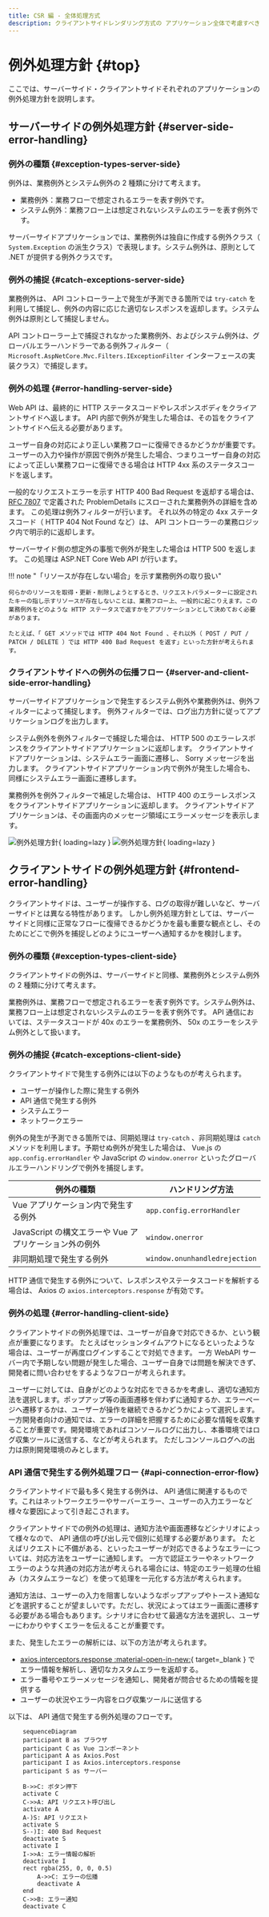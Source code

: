 ```yaml
---
title: CSR 編 - 全体処理方式
description: クライアントサイドレンダリング方式の アプリケーション全体で考慮すべき アーキテクチャについて、その実装方針を説明します。
---
```


# 例外処理方針 {#top}

ここでは、サーバーサイド・クライアントサイドそれぞれのアプリケーションの例外処理方針を説明します。

## サーバーサイドの例外処理方針 {#server-side-error-handling}

### 例外の種類 {#exception-types-server-side}

例外は、業務例外とシステム例外の 2 種類に分けて考えます。

- 業務例外：業務フローで想定されるエラーを表す例外です。
- システム例外：業務フロー上は想定されないシステムのエラーを表す例外です。

サーバーサイドアプリケーションでは、業務例外は独自に作成する例外クラス（ `System.Exception` の派生クラス）で表現します。システム例外は、原則として .NET が提供する例外クラスです。

### 例外の捕捉 {#catch-exceptions-server-side}

業務例外は、 API コントローラー上で発生が予測できる箇所では `try-catch` を利用して捕捉し、例外の内容に応じた適切なレスポンスを返却します。システム例外は原則として捕捉しません。

<!-- textlint-disable ja-technical-writing/sentence-length -->

API コントローラー上で捕捉されなかった業務例外、およびシステム例外は、グローバルエラーハンドラーである例外フィルター（ `Microsoft.AspNetCore.Mvc.Filters.IExceptionFilter` インターフェースの実装クラス）で捕捉します。

<!-- textlint-enable ja-technical-writing/sentence-length -->

### 例外の処理 {#error-handling-server-side}

Web API は、最終的に HTTP ステータスコードやレスポンスボディをクライアントサイドへ返します。 API 内部で例外が発生した場合は、その旨をクライアントサイドへ伝える必要があります。

ユーザー自身の対応により正しい業務フローに復帰できるかどうかが重要です。
ユーザーの入力や操作が原因で例外が発生した場合、つまりユーザー自身の対応によって正しい業務フローに復帰できる場合は HTTP 4xx 系のステータスコードを返します。

一般的なリクエストエラーを示す HTTP 400 Bad Request を返却する場合は、 [RFC 7807](https://datatracker.ietf.org/doc/html/rfc7807) で定義された ProblemDetails にスローされた業務例外の詳細を含めます。
この処理は例外フィルターが行います。
それ以外の特定の 4xx ステータスコード（ HTTP 404 Not Found など）は、 API コントローラーの業務ロジック内で明示的に返却します。

サーバーサイド側の想定外の事態で例外が発生した場合は HTTP 500 を返します。
この処理は ASP.NET Core Web API が行います。

!!! note "「リソースが存在しない場合」を示す業務例外の取り扱い"

    何らかのリソースを取得・更新・削除しようとするとき、リクエストパラメーターに設定されたキーの指し示すリソースが存在しないことは、業務フロー上、一般的に起こりえます。この業務例外をどのような HTTP ステータスで返すかをアプリケーションとして決めておく必要があります。

    たとえば、「 GET メソッドでは HTTP 404 Not Found 、それ以外（ POST / PUT / PATCH / DELETE ）では HTTP 400 Bad Request を返す」といった方針が考えられます。

### クライアントサイドへの例外の伝播フロー {#server-and-client-side-error-handling}

サーバーサイドアプリケーションで発生するシステム例外や業務例外は、例外フィルターによって捕捉します。
例外フィルターでは、ログ出力方針に従ってアプリケーションログを出力します。

システム例外を例外フィルターで捕捉した場合は、 HTTP 500 のエラーレスポンスをクライアントサイドアプリケーションに返却します。
クライアントサイドアプリケーションは、システムエラー画面に遷移し、 Sorry メッセージを出力します。
クライアントサイドアプリケーション内で例外が発生した場合も、同様にシステムエラー画面に遷移します。

業務例外を例外フィルターで補足した場合は、 HTTP 400 のエラーレスポンスをクライアントサイドアプリケーションに返却します。
クライアントサイドアプリケーションは、その画面内のメッセージ領域にエラーメッセージを表示します。

![例外処理方針](../../../images/app-architecture/client-side-rendering/exception-handling-policy-light.png#only-light){ loading=lazy }
![例外処理方針](../../../images/app-architecture/client-side-rendering/exception-handling-policy-dark.png#only-dark){ loading=lazy }

## クライアントサイドの例外処理方針 {#frontend-error-handling}

クライアントサイドは、ユーザーが操作する、ログの取得が難しいなど、サーバーサイドとは異なる特性があります。
しかし例外処理方針としては、サーバーサイドと同様に正常なフローに復帰できるかどうかを最も重要な観点とし、そのためにどこで例外を捕捉しどのようにユーザーへ通知するかを検討します。

### 例外の種類 {#exception-types-client-side}

クライアントサイドの例外は、サーバーサイドと同様、業務例外とシステム例外の 2 種類に分けて考えます。

業務例外は、業務フローで想定されるエラーを表す例外です。システム例外は、業務フロー上は想定されないシステムのエラーを表す例外です。
API 通信においては、ステータスコードが 40x のエラーを業務例外、 50x のエラーをシステム例外として扱います。

### 例外の捕捉 {#catch-exceptions-client-side}

クライアントサイドで発生する例外には以下のようなものが考えられます。

- ユーザーが操作した際に発生する例外
- API 通信で発生する例外
- システムエラー
- ネットワークエラー

例外の発生が予測できる箇所では、同期処理は `try-catch` 、非同期処理は `catch` メソッドを利用します。予期せぬ例外が発生した場合は、 Vue.js の `app.config.errorHandler` や JavaScript の `window.onerror` といったグローバルエラーハンドリングで例外を捕捉します。

| 例外の種類                                            | ハンドリング方法              |
| ---------------------------------------------------- | ----------------------------- |
| Vue アプリケーション内で発生する例外                   | `app.config.errorHandler`    |
| JavaScript の構文エラーや Vue アプリケーション外の例外 | `window.onerror`             |
| 非同期処理で発生する例外                              | `window.onunhandledrejection` |

HTTP 通信で発生する例外について、レスポンスやステータスコードを解析する場合は、 Axios の `axios.interceptors.response` が有効です。

### 例外の処理 {#error-handling-client-side}

クライアントサイドの例外処理では、ユーザーが自身で対応できるか、という観点が重要になります。
たとえばセッションタイムアウトになるといったような場合は、ユーザーが再度ログインすることで対処できます。
一方 WebAPI サーバー内で予期しない問題が発生した場合、ユーザー自身では問題を解決できず、開発者に問い合わせをするようなフローが考えられます。

ユーザーに対しては、自身がどのような対応をできるかを考慮し、適切な通知方法を選択します。ポップアップ等の画面遷移を伴わずに通知するか、エラーページへ遷移するかは、ユーザーが操作を継続できるかどうかによって選択します。
一方開発者向けの通知では、エラーの詳細を把握するために必要な情報を収集することが重要です。開発環境であればコンソールログに出力し、本番環境ではログ収集ツールに送信する、などが考えられます。
ただしコンソールログへの出力は原則開発環境のみとします。

### API 通信で発生する例外処理フロー {#api-connection-error-flow}

クライアントサイドで最も多く発生する例外は、 API 通信に関連するものです。これはネットワークエラーやサーバーエラー、ユーザーの入力エラーなど様々な要因によって引き起こされます。

クライアントサイドでの例外の処理は、通知方法や画面遷移などシナリオによって様々なので、 API 通信の呼び出し元で個別に処理する必要があります。
たとえばリクエストに不備がある、といったユーザーが対応できるようなエラーについては、対応方法をユーザーに通知します。
一方で認証エラーやネットワークエラーのような共通の対応方法が考えられる場合には、特定のエラー処理の仕組み（カスタムエラーなど）を使って処理を一元化する方法が考えられます。

通知方法は、ユーザーの入力を阻害しないようなポップアップやトースト通知などを選択することが望ましいです。ただし、状況によってはエラー画面に遷移する必要がある場合もあります。シナリオに合わせて最適な方法を選択し、ユーザーにわかりやすくエラーを伝えることが重要です。

また、発生したエラーの解析には、以下の方法が考えられます。

- [axios.interceptors.response :material-open-in-new:](https://axios-http.com/ja/docs/interceptors){ target=_blank } でエラー情報を解析し、適切なカスタムエラーを返却する。
- エラー番号やエラーメッセージを通知し、開発者が問合せるための情報を提供する
- ユーザーの状況やエラー内容をログ収集ツールに送信する

以下は、 API 通信で発生する例外処理のフローです。

```mermaid
    sequenceDiagram
    participant B as ブラウザ
    participant C as Vue コンポーネント
    participant A as Axios.Post
    participant I as Axios.interceptors.response
    participant S as サーバー
    
    B->>C: ボタン押下
    activate C
    C->>A: API リクエスト呼び出し
    activate A
    A-)S: API リクエスト
    activate S
    S--)I: 400 Bad Request
    deactivate S
    activate I
    I->>A: エラー情報の解析
    deactivate I
    rect rgba(255, 0, 0, 0.5)
        A->>C: エラーの伝播
        deactivate A
    end
    C->>B: エラー通知
    deactivate C
```

